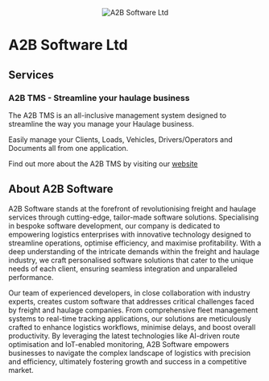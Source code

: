 <p align="center">
<img src="https://www.a2bsoftware.co.uk/software/github/a2b_logo_350.png" alt="A2B Software Ltd" />
</p>

# A2B Software Ltd

## Services
### A2B TMS - Streamline your haulage business
The A2B TMS is an all-inclusive management system designed to streamline the way you manage your Haulage business.

Easily manage your Clients, Loads, Vehicles, Drivers/Operators and Documents all from one application.

Find out more about the A2B TMS by visiting our [website](https://www.a2bsoftware.co.uk/tms/)

## About A2B Software
A2B Software stands at the forefront of revolutionising freight and haulage services through cutting-edge, tailor-made software solutions. Specialising in bespoke software development, our company is dedicated to empowering logistics enterprises with innovative technology designed to streamline operations, optimise efficiency, and maximise profitability. With a deep understanding of the intricate demands within the freight and haulage industry, we craft personalised software solutions that cater to the unique needs of each client, ensuring seamless integration and unparalleled performance.

Our team of experienced developers, in close collaboration with industry experts, creates custom software that addresses critical challenges faced by freight and haulage companies. From comprehensive fleet management systems to real-time tracking applications, our solutions are meticulously crafted to enhance logistics workflows, minimise delays, and boost overall productivity. By leveraging the latest technologies like AI-driven route optimisation and IoT-enabled monitoring, A2B Software empowers businesses to navigate the complex landscape of logistics with precision and efficiency, ultimately fostering growth and success in a competitive market.

<!--

**Here are some ideas to get you started:**

🙋‍♀️ A short introduction - what is your organization all about?
🌈 Contribution guidelines - how can the community get involved?
👩‍💻 Useful resources - where can the community find your docs? Is there anything else the community should know?
🍿 Fun facts - what does your team eat for breakfast?
🧙 Remember, you can do mighty things with the power of [Markdown](https://docs.github.com/github/writing-on-github/getting-started-with-writing-and-formatting-on-github/basic-writing-and-formatting-syntax)
-->
